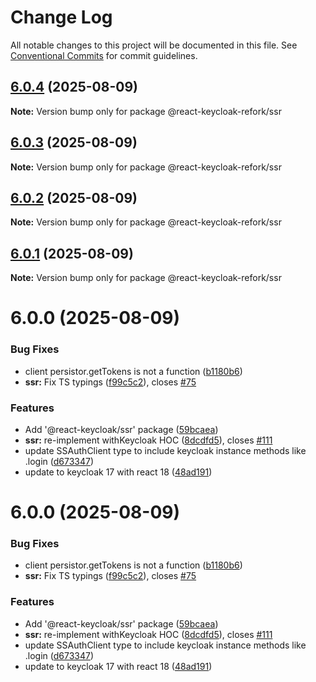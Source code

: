 # Change Log

All notable changes to this project will be documented in this file.
See [Conventional Commits](https://conventionalcommits.org) for commit guidelines.

## [6.0.4](https://github.com/leoluzh/react-keycloak-fork/compare/v6.0.3...v6.0.4) (2025-08-09)

**Note:** Version bump only for package @react-keycloak-refork/ssr





## [6.0.3](https://github.com/leoluzh/react-keycloak-fork/compare/v6.0.2...v6.0.3) (2025-08-09)

**Note:** Version bump only for package @react-keycloak-refork/ssr





## [6.0.2](https://github.com/leoluzh/react-keycloak-fork/compare/v6.0.1...v6.0.2) (2025-08-09)

**Note:** Version bump only for package @react-keycloak-refork/ssr





## [6.0.1](https://github.com/leoluzh/react-keycloak-fork/compare/v6.0.0...v6.0.1) (2025-08-09)

**Note:** Version bump only for package @react-keycloak-refork/ssr





# 6.0.0 (2025-08-09)


### Bug Fixes

* client persistor.getTokens is not a function  ([b1180b6](https://github.com/leoluzh/react-keycloak-fork/commit/b1180b6712b1021a973befac1a216d069ea2ec4c))
* **ssr:** Fix TS typings ([f99c5c2](https://github.com/leoluzh/react-keycloak-fork/commit/f99c5c284bb53721ff834cb1018073479e5447f7)), closes [#75](https://github.com/leoluzh/react-keycloak-fork/issues/75)


### Features

* Add '@react-keycloak/ssr' package ([59bcaea](https://github.com/leoluzh/react-keycloak-fork/commit/59bcaea0adba45043236cfd160dc81bf9376f6e2))
* **ssr:** re-implement withKeycloak HOC ([8dcdfd5](https://github.com/leoluzh/react-keycloak-fork/commit/8dcdfd50235a7f34871066b1efa088229aeacd24)), closes [#111](https://github.com/leoluzh/react-keycloak-fork/issues/111)
* update SSAuthClient type to include keycloak instance methods like .login ([d673347](https://github.com/leoluzh/react-keycloak-fork/commit/d673347b57e6607d040c0cf693de31e87ccba09c))
* update to keycloak 17 with react 18 ([48ad191](https://github.com/leoluzh/react-keycloak-fork/commit/48ad1914c22b17aaabaf79085f7b7810a319e603))






# 6.0.0 (2025-08-09)


### Bug Fixes

* client persistor.getTokens is not a function  ([b1180b6](https://github.com/leoluzh/react-keycloak-fork/commit/b1180b6712b1021a973befac1a216d069ea2ec4c))
* **ssr:** Fix TS typings ([f99c5c2](https://github.com/leoluzh/react-keycloak-fork/commit/f99c5c284bb53721ff834cb1018073479e5447f7)), closes [#75](https://github.com/leoluzh/react-keycloak-fork/issues/75)


### Features

* Add '@react-keycloak/ssr' package ([59bcaea](https://github.com/leoluzh/react-keycloak-fork/commit/59bcaea0adba45043236cfd160dc81bf9376f6e2))
* **ssr:** re-implement withKeycloak HOC ([8dcdfd5](https://github.com/leoluzh/react-keycloak-fork/commit/8dcdfd50235a7f34871066b1efa088229aeacd24)), closes [#111](https://github.com/leoluzh/react-keycloak-fork/issues/111)
* update SSAuthClient type to include keycloak instance methods like .login ([d673347](https://github.com/leoluzh/react-keycloak-fork/commit/d673347b57e6607d040c0cf693de31e87ccba09c))
* update to keycloak 17 with react 18 ([48ad191](https://github.com/leoluzh/react-keycloak-fork/commit/48ad1914c22b17aaabaf79085f7b7810a319e603))

